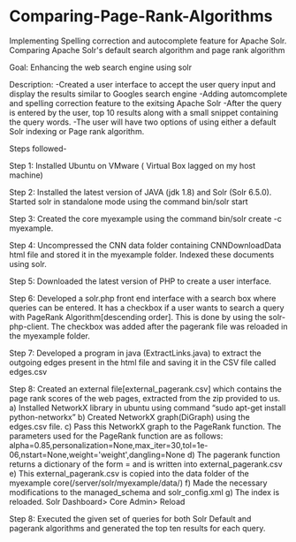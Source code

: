 # Comparing-Page-Rank-Algorithms
Implementing Spelling correction and autocomplete feature for Apache Solr. Comparing Apache Solr's default search algorithm and page rank algorithm

Goal:
Enhancing the web search engine using solr

Description:
-Created a user interface to accept the user query input and display the results similar to Googles search engine
-Adding automcomplete and spelling correction feature to the exitsing Apache Solr
-After the query is entered by the user, top 10 results along with a small snippet containing the query words.
-The user will have two options of using either a default Solr indexing or Page rank algorithm.

Steps followed-

Step 1: Installed Ubuntu on VMware ( Virtual Box lagged on my host machine)

Step 2: Installed the latest version of JAVA (jdk 1.8) and Solr (Solr 6.5.0). Started solr in standalone mode using the command bin/solr start 

Step 3: Created the core myexample using the command bin/solr create -c myexample. 

Step 4: Uncompressed the CNN data folder containing CNNDownloadData html file and stored it in the myexample folder. Indexed these documents using solr.

Step 5: Downloaded the latest version of PHP to create a user interface.

Step 6: Developed a solr.php front end interface with a search box where queries can
be entered. It has a checkbox if a user wants to search a query with PageRank Algorithm[descending order]. This is done by using the solr-php-client. The checkbox was added after the pagerank file was reloaded in the myexample folder.

Step 7: Developed a program in java (ExtractLinks.java) to extract the outgoing edges present in the html file and saving it in the CSV file called edges.csv   

Step 8: Created an external file[external_pagerank.csv] which contains the page rank
scores of the web pages, extracted from the zip provided to us.
a)	Installed NetworkX library in ubuntu using command “sudo apt-get install python-networkx”
b)	Created NetworkX graph(DiGraph) using the edges.csv file.
c)	Pass this NetworkX graph to the PageRank function. The parameters used for the PageRank function are as follows:
alpha=0.85,personalization=None,max_iter=30,tol=1e-06,nstart=None,weight='weight',dangling=None
d)  The pagerank function returns a dictionary of the form <id>=<pagerank score> and is written into external_pagerank.csv
e) This external_pagerank.csv is copied into the data folder of the myexample core(/server/solr/myexample/data/)
f) Made the necessary modifications to the managed_schema and solr_config.xml
g) The index is reloaded. Solr Dashboard> Core Admin> Reload

Step 8: Executed the given set of queries for both Solr Default and pagerank algorithms and generated the top ten results for each query. 

